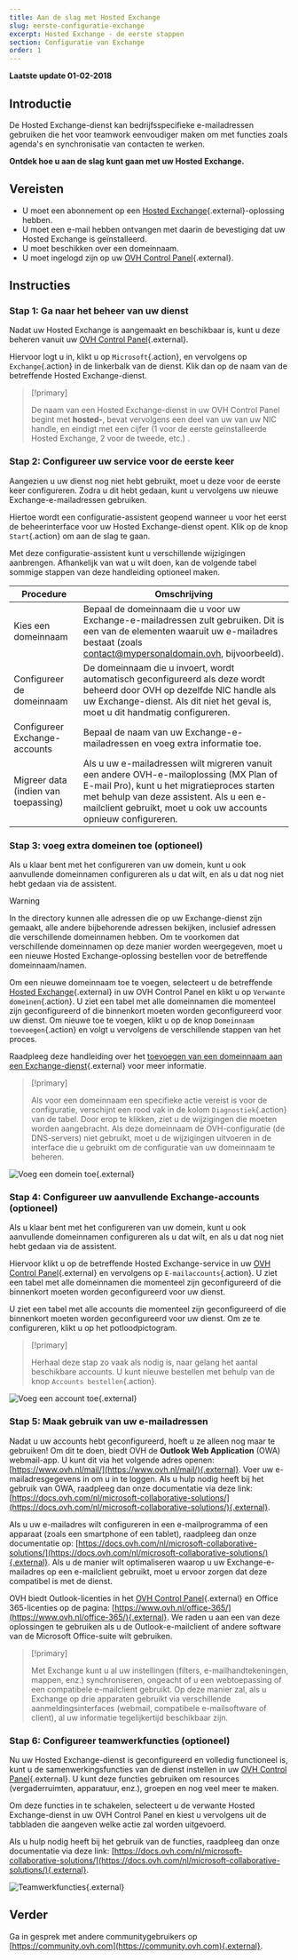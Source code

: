 ```yaml
---
title: Aan de slag met Hosted Exchange
slug: eerste-configuratie-exchange
excerpt: Hosted Exchange - de eerste stappen
section: Configuratie van Exchange
order: 1
---
```


**Laatste update 01-02-2018**

## Introductie

De Hosted Exchange-dienst kan bedrijfsspecifieke e-mailadressen gebruiken die het voor teamwork eenvoudiger maken om met functies zoals agenda's en synchronisatie van contacten te werken.

**Ontdek hoe u aan de slag kunt gaan met uw Hosted Exchange.**

## Vereisten

- U moet een abonnement op een [Hosted Exchange](https://www.ovh.nl/emails/hosted-exchange/){.external}-oplossing hebben.
- U moet een e-mail hebben ontvangen met daarin de bevestiging dat uw Hosted Exchange is geïnstalleerd.
- U moet beschikken over een domeinnaam. 
- U moet ingelogd zijn op uw [OVH Control Panel](https://www.ovh.com/auth/?action=gotomanager){.external}.

## Instructies

### Stap 1: Ga naar het beheer van uw dienst

Nadat uw Hosted Exchange is aangemaakt en beschikbaar is, kunt u deze beheren vanuit uw [OVH Control Panel](https://www.ovh.com/auth/?action=gotomanager){.external}.

Hiervoor logt u in, klikt u op `Microsoft`{.action}, en vervolgens op `Exchange`{.action} in de linkerbalk van de dienst. Klik dan op de naam van de betreffende Hosted Exchange-dienst.

> [!primary]
>
> De naam van een Hosted Exchange-dienst in uw OVH Control Panel begint met **hosted-**, bevat vervolgens een deel van uw van uw NIC handle, en eindigt met een cijfer (1 voor de eerste geïnstalleerde Hosted Exchange, 2 voor de tweede, etc.) .
>

### Stap 2: Configureer uw service voor de eerste keer

Aangezien u uw dienst nog niet hebt gebruikt, moet u deze voor de eerste keer configureren. Zodra u dit hebt gedaan, kunt u vervolgens uw nieuwe Exchange-e-mailadressen gebruiken.

Hiertoe wordt een configuratie-assistent geopend wanneer u voor het eerst de beheerinterface voor uw Hosted Exchange-dienst opent. Klik op de knop `Start`{.action} om aan de slag te gaan.

Met deze configuratie-assistent kunt u verschillende wijzigingen aanbrengen. Afhankelijk van wat u wilt doen, kan de volgende tabel sommige stappen van deze handleiding optioneel maken.

|Procedure|Omschrijving|
|---|---|
|Kies een domeinnaam|Bepaal de domeinnaam die u voor uw Exchange-e-mailadressen zult gebruiken. Dit is een van de elementen waaruit uw e-mailadres bestaat (zoals contact@mypersonaldomain.ovh, bijvoorbeeld).|
|Configureer de domeinnaam|De domeinnaam die u invoert, wordt automatisch geconfigureerd als deze wordt beheerd door OVH op dezelfde NIC handle als uw Exchange-dienst. Als dit niet het geval is, moet u dit handmatig configureren.|
|Configureer Exchange-accounts|Bepaal de naam van uw Exchange-e-mailadressen en voeg extra informatie toe.|
|Migreer data (indien van toepassing)|Als u uw e-mailadressen wilt migreren vanuit een andere OVH-e-mailoplossing (MX Plan of E-mail Pro), kunt u het migratieproces starten met behulp van deze assistent. Als u een e-mailclient gebruikt, moet u ook uw accounts opnieuw configureren.|

### Stap 3: voeg extra domeinen toe (optioneel)

Als u klaar bent met het configureren van uw domein, kunt u ook aanvullende domeinnamen configureren als u dat wilt, en als u dat nog niet hebt gedaan via de assistent.

> [!warning]
>
> In the directory kunnen alle adressen die op uw Exchange-dienst zijn gemaakt, alle andere bijbehorende adressen bekijken, inclusief adressen die verschillende domeinnamen hebben. Om te voorkomen dat verschillende domeinnamen op deze manier worden weergegeven, moet u een nieuwe Hosted Exchange-oplossing bestellen voor de betreffende domeinnaam/namen.
>

Om een nieuwe domeinnaam toe te voegen, selecteert u de betreffende [Hosted Exchange](https://www.ovh.com/auth/?action=gotomanager){.external} in uw OVH Control Panel en klikt u op `Verwante domeinen`{.action}. U ziet een tabel met alle domeinnamen die momenteel zijn geconfigureerd of die binnenkort moeten worden geconfigureerd voor uw dienst. Om nieuwe toe te voegen, klikt u op de knop `Domeinnaam toevoegen`{.action} en volgt u vervolgens de verschillende stappen van het proces.

Raadpleeg deze handleiding over het [toevoegen van een domeinnaam aan een Exchange-dienst](https://docs.ovh.com/nl/microsoft-collaborative-solutions/toevoegen-domein-exchange/){.external} voor meer informatie.

> [!primary]
>
> Als voor een domeinnaam een specifieke actie vereist is voor de configuratie, verschijnt een rood vak in de kolom `Diagnostiek`{.action} van de tabel. Door erop te klikken, ziet u de wijzigingen die moeten worden aangebracht. Als deze domeinnaam de OVH-configuratie (de DNS-servers) niet gebruikt, moet u de wijzigingen uitvoeren in de interface die u gebruikt om de configuratie van uw domeinnaam te beheren. 
>

![Voeg een domein toe](images/first-steps-hosted-exchange-add-domain.png){.external}

### Stap 4: Configureer uw aanvullende Exchange-accounts (optioneel)

Als u klaar bent met het configureren van uw domein, kunt u ook aanvullende domeinnamen configureren als u dat wilt, en als u dat nog niet hebt gedaan via de assistent.

Hiervoor klikt u op de betreffende Hosted Exchange-service in uw [OVH Control Panel](https://www.ovh.com/auth/?action=gotomanager){.external} en vervolgens op `E-mailaccounts`{.action}. U ziet een tabel met alle domeinnamen die momenteel zijn geconfigureerd of die binnenkort moeten worden geconfigureerd voor uw dienst.

U ziet een tabel met alle accounts die momenteel zijn geconfigureerd of die binnenkort moeten worden geconfigureerd voor uw dienst. Om ze te configureren, klikt u op het potloodpictogram.

> [!primary]
>
> Herhaal deze stap zo vaak als nodig is, naar gelang het aantal beschikbare accounts. U kunt nieuwe bestellen met behulp van de knop `Accounts bestellen`{.action}.
>

![Voeg een account toe](images/first-steps-hosted-exchange-add-account.png){.external}

### Stap 5: Maak gebruik van uw e-mailadressen 

Nadat u uw accounts hebt geconfigureerd, hoeft u ze alleen nog maar te gebruiken! Om dit te doen, biedt OVH de **Outlook Web Application** (OWA) webmail-app. U kunt dit via het volgende adres openen: [https://www.ovh.nl/mail/](https://www.ovh.nl/mail/){.external}. Voer uw e-mailadresgegevens in om u in te loggen. Als u hulp nodig heeft bij het gebruik van OWA, raadpleeg dan onze documentatie via deze link: [https://docs.ovh.com/nl/microsoft-collaborative-solutions/](https://docs.ovh.com/nl/microsoft-collaborative-solutions/){.external}.

Als u uw e-mailadres wilt configureren in een e-mailprogramma of een apparaat (zoals een smartphone of een tablet), raadpleeg dan onze documentatie op: [https://docs.ovh.com/nl/microsoft-collaborative-solutions/](https://docs.ovh.com/nl/microsoft-collaborative-solutions/){.external}. Als u de manier wilt optimaliseren waarop u uw Exchange-e-mailadres op een e-mailclient gebruikt, moet u ervoor zorgen dat deze compatibel is met de dienst.

OVH biedt Outlook-licenties in het [OVH Control Panel](https://www.ovh.com/auth/?action=gotomanager){.external} en Office 365-licenties op de pagina: [https://www.ovh.nl/office-365/](https://www.ovh.nl/office-365/){.external}. We raden u aan een van deze oplossingen te gebruiken als u de Outlook-e-mailclient of andere software van de Microsoft Office-suite wilt gebruiken.

> [!primary]
>
> Met Exchange kunt u al uw instellingen (filters, e-mailhandtekeningen, mappen, enz.) synchroniseren, ongeacht of u een webtoepassing of een compatibele e-mailclient gebruikt.
> Op deze manier zal, als u Exchange op drie apparaten gebruikt via verschillende aanmeldingsinterfaces (webmail, compatibele e-mailsoftware of client), al uw informatie tegelijkertijd beschikbaar zijn.
>

### Stap 6: Configureer teamwerkfuncties (optioneel)

Nu uw Hosted Exchange-dienst is geconfigureerd en volledig functioneel is, kunt u de samenwerkingsfuncties van de dienst instellen in uw [OVH Control Panel](https://www.ovh.com/auth/?action=gotomanager){.external}. U kunt deze functies gebruiken om resources (vergaderruimten, apparatuur, enz.), groepen en nog veel meer te maken.

Om deze functies in te schakelen, selecteert u de verwante Hosted Exchange-dienst in uw OVH Control Panel en kiest u vervolgens uit de tabbladen die aangeven welke actie zal worden uitgevoerd.

Als u hulp nodig heeft bij het gebruik van de functies, raadpleeg dan onze documentatie via deze link: [https://docs.ovh.com/nl/microsoft-collaborative-solutions/](https://docs.ovh.com/nl/microsoft-collaborative-solutions/){.external}.

![Teamwerkfuncties](images/first-steps-hosted-exchange-intro-to-functions.png){.external}

## Verder

Ga in gesprek met andere communitygebruikers op [https://community.ovh.com](https://community.ovh.com){.external}.